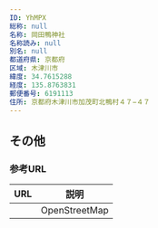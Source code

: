 ```yaml
---
ID: YhMPX
総称: null
名称: 岡田鴨神社
名称読み: null
別名: null
都道府県: 京都府
区域: 木津川市
緯度: 34.7615288
経度: 135.8763831
郵便番号: 6191113
住所: 京都府木津川市加茂町北鴨村４７−４７
---
```


## その他

### 参考URL

| URL | 説明          |
| --- | ------------- |
|     | OpenStreetMap |
